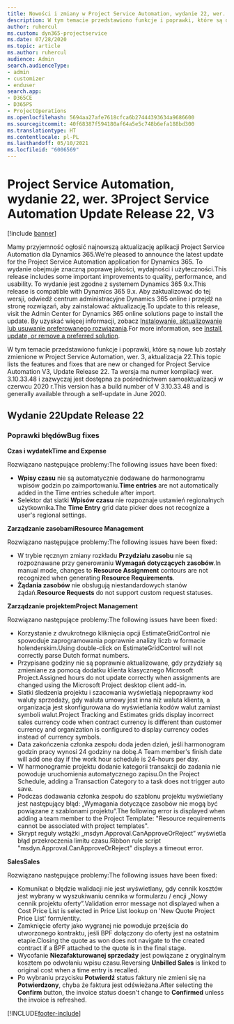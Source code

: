 ```yaml
---
title: Nowości i zmiany w Project Service Automation, wydanie 22, wer. 3
description: W tym temacie przedstawiono funkcje i poprawki, które są dostepne w Project Service Automation, aktualizacja 22, wer. 3.
author: ruhercul
ms.custom: dyn365-projectservice
ms.date: 07/28/2020
ms.topic: article
ms.author: ruhercul
audience: Admin
search.audienceType:
- admin
- customizer
- enduser
search.app:
- D365CE
- D365PS
- ProjectOperations
ms.openlocfilehash: 5694aa27afe7618cfca6b27444393634a9686600
ms.sourcegitcommit: 40f68387f594180af64a5e5c748b6efa188bd300
ms.translationtype: HT
ms.contentlocale: pl-PL
ms.lasthandoff: 05/10/2021
ms.locfileid: "6006569"
---
```

# <a name="project-service-automation-update-release-22-v3"></a><span data-ttu-id="e807f-103">Project Service Automation, wydanie 22, wer. 3</span><span class="sxs-lookup"><span data-stu-id="e807f-103">Project Service Automation Update Release 22, V3</span></span>

[!include [banner](../includes/psa-now-project-operations.md)]

<span data-ttu-id="e807f-104">Mamy przyjemność ogłosić najnowszą aktualizację aplikacji Project Service Automation dla Dynamics 365.</span><span class="sxs-lookup"><span data-stu-id="e807f-104">We’re pleased to announce the latest update for the Project Service Automation application for Dynamics 365.</span></span> <span data-ttu-id="e807f-105">To wydanie obejmuje znaczną poprawę jakości, wydajności i użyteczności.</span><span class="sxs-lookup"><span data-stu-id="e807f-105">This release includes some important improvements to quality, performance, and usability.</span></span> <span data-ttu-id="e807f-106">To wydanie jest zgodne z systemem Dynamics 365 9.x.</span><span class="sxs-lookup"><span data-stu-id="e807f-106">This release is compatible with Dynamics 365 9.x.</span></span> <span data-ttu-id="e807f-107">Aby zaktualizować do tej wersji, odwiedź centrum administracyjne Dynamics 365 online i przejdź na stronę rozwiązań, aby zainstalować aktualizację.</span><span class="sxs-lookup"><span data-stu-id="e807f-107">To update to this release, visit the Admin Center for Dynamics 365 online solutions page to install the update.</span></span> <span data-ttu-id="e807f-108">By uzyskać więcej informacji, zobacz [Instalowanie, aktualizowanie lub usuwanie preferowanego rozwiązania](/power-platform/admin/install-remove-preferred-solution).</span><span class="sxs-lookup"><span data-stu-id="e807f-108">For more information, see [Install, update, or remove a preferred solution](/power-platform/admin/install-remove-preferred-solution).</span></span>

<span data-ttu-id="e807f-109">W tym temacie przedstawiono funkcje i poprawki, które są nowe lub zostały zmienione w Project Service Automation, wer. 3, aktualizacja 22.</span><span class="sxs-lookup"><span data-stu-id="e807f-109">This topic lists the features and fixes that are new or changed for Project Service Automation V3, Update Release 22.</span></span> <span data-ttu-id="e807f-110">Ta wersja ma numer kompilacji wer. 3.10.33.48 i zazwyczaj jest dostępna za pośrednictwem samoaktualizacji w czerwcu 2020 r.</span><span class="sxs-lookup"><span data-stu-id="e807f-110">This version has a build number of V 3.10.33.48 and is generally available through a self-update in June 2020.</span></span>

## <a name="update-release-22"></a><span data-ttu-id="e807f-111">Wydanie 22</span><span class="sxs-lookup"><span data-stu-id="e807f-111">Update Release 22</span></span>

### <a name="bug-fixes"></a><span data-ttu-id="e807f-112">Poprawki błędów</span><span class="sxs-lookup"><span data-stu-id="e807f-112">Bug fixes</span></span>



<span data-ttu-id="e807f-113">**Czas i wydatek**</span><span class="sxs-lookup"><span data-stu-id="e807f-113">**Time and Expense**</span></span>

<span data-ttu-id="e807f-114">Rozwiązano następujące problemy:</span><span class="sxs-lookup"><span data-stu-id="e807f-114">The following issues have been fixed:</span></span>

- <span data-ttu-id="e807f-115">**Wpisy czasu** nie są automatycznie dodawane do harmonogramu wpisów godzin po zaimportowaniu.</span><span class="sxs-lookup"><span data-stu-id="e807f-115">**Time entries** are not automatically added in the Time entries schedule after import.</span></span>
- <span data-ttu-id="e807f-116">Selektor dat siatki **Wpisów czasu** nie rozpoznaje ustawień regionalnych użytkownika.</span><span class="sxs-lookup"><span data-stu-id="e807f-116">The **Time Entry** grid date picker does not recognize a user's regional settings.</span></span>

<span data-ttu-id="e807f-117">**Zarządzanie zasobami**</span><span class="sxs-lookup"><span data-stu-id="e807f-117">**Resource Management**</span></span>

<span data-ttu-id="e807f-118">Rozwiązano następujące problemy:</span><span class="sxs-lookup"><span data-stu-id="e807f-118">The following issues have been fixed:</span></span>

- <span data-ttu-id="e807f-119">W trybie ręcznym zmiany rozkładu **Przydziału zasobu** nie są rozpoznawane przy generowaniu **Wymagań dotyczących zasobów**.</span><span class="sxs-lookup"><span data-stu-id="e807f-119">In manual mode, changes to **Resource Assignment** contours are not recognized when generating **Resource Requirements**.</span></span>
- <span data-ttu-id="e807f-120">**Żądania zasobów** nie obsługują niestandardowych stanów żądań.</span><span class="sxs-lookup"><span data-stu-id="e807f-120">**Resource Requests** do not support custom request statuses.</span></span>

<span data-ttu-id="e807f-121">**Zarządzanie projektem**</span><span class="sxs-lookup"><span data-stu-id="e807f-121">**Project Management**</span></span>

<span data-ttu-id="e807f-122">Rozwiązano następujące problemy:</span><span class="sxs-lookup"><span data-stu-id="e807f-122">The following issues have been fixed:</span></span>

- <span data-ttu-id="e807f-123">Korzystanie z dwukrotnego kliknięcia opcji EstimateGridControl nie spowoduje zaprogramowania poprawnie analizy liczb w formacie holenderskim.</span><span class="sxs-lookup"><span data-stu-id="e807f-123">Using double-click on EstimateGridControl will not correctly parse Dutch format numbers.</span></span>
- <span data-ttu-id="e807f-124">Przypisane godziny nie są poprawnie aktualizowane, gdy przydziały są zmieniane za pomocą dodatku klienta klasycznego Microsoft Project.</span><span class="sxs-lookup"><span data-stu-id="e807f-124">Assigned hours do not update correctly when assignments are changed using the Microsoft Project desktop client add-in.</span></span>
- <span data-ttu-id="e807f-125">Siatki śledzenia projektu i szacowania wyświetlają niepoprawny kod waluty sprzedaży, gdy waluta umowy jest inna niż waluta klienta, a organizacja jest skonfigurowana do wyświetlania kodów walut zamiast symboli walut.</span><span class="sxs-lookup"><span data-stu-id="e807f-125">Project Tracking and Estimates grids display incorrect sales currency code when contract currency is different than customer currency and organization is configured to display currency codes instead of currency symbols.</span></span>
- <span data-ttu-id="e807f-126">Data zakończenia członka zespołu doda jeden dzień, jeśli harmonogram godzin pracy wynosi 24 godziny na dobę.</span><span class="sxs-lookup"><span data-stu-id="e807f-126">A Team member's finish date will add one day if the work hour schedule is 24-hours per day.</span></span>
- <span data-ttu-id="e807f-127">W harmonogramie projektu dodanie kategorii transakcji do zadania nie powoduje uruchomienia automatycznego zapisu.</span><span class="sxs-lookup"><span data-stu-id="e807f-127">On the Project Schedule, adding a Transaction Category to a task does not trigger auto save.</span></span>
- <span data-ttu-id="e807f-128">Podczas dodawania członka zespołu do szablonu projektu wyświetlany jest następujący błąd: „Wymagania dotyczące zasobów nie mogą być powiązane z szablonami projektu”.</span><span class="sxs-lookup"><span data-stu-id="e807f-128">The following error is displayed when adding a team member to the Project Template: "Resource requirements cannot be associated with project templates".</span></span> 
- <span data-ttu-id="e807f-129">Skrypt reguły wstążki „msdyn.Approval.CanApproveOrReject” wyświetla błąd przekroczenia limitu czasu.</span><span class="sxs-lookup"><span data-stu-id="e807f-129">Ribbon rule script "msdyn.Approval.CanApproveOrReject" displays a timeout error.</span></span>

<span data-ttu-id="e807f-130">**Sales**</span><span class="sxs-lookup"><span data-stu-id="e807f-130">**Sales**</span></span>

<span data-ttu-id="e807f-131">Rozwiązano następujące problemy:</span><span class="sxs-lookup"><span data-stu-id="e807f-131">The following issues have been fixed:</span></span>

- <span data-ttu-id="e807f-132">Komunikat o błędzie walidacji nie jest wyświetlany, gdy cennik kosztów jest wybrany w wyszukiwaniu cennika w formularzu / encji „Nowy cennik projektu oferty”.</span><span class="sxs-lookup"><span data-stu-id="e807f-132">Validation error message not displayed when a Cost Price List is selected in Price List lookup on 'New Quote Project Price List' form/entity.</span></span>
- <span data-ttu-id="e807f-133">Zamknięcie oferty jako wygranej nie powoduje przejścia do utworzonego kontraktu, jeśli BPF dołączony do oferty jest na ostatnim etapie.</span><span class="sxs-lookup"><span data-stu-id="e807f-133">Closing the quote as won does not navigate to the created contract if a BPF attached to the quote is in the final stage.</span></span>
- <span data-ttu-id="e807f-134">Wycofanie **Niezafakturowanej sprzedaży** jest powiązane z oryginalnym kosztem po odwołaniu wpisu czasu.</span><span class="sxs-lookup"><span data-stu-id="e807f-134">Reversing **Unbilled Sales** is linked to original cost when a time entry is recalled.</span></span>
- <span data-ttu-id="e807f-135">Po wybraniu przycisku **Potwierdź** status faktury nie zmieni się na **Potwierdzony**, chyba że faktura jest odświeżana.</span><span class="sxs-lookup"><span data-stu-id="e807f-135">After selecting the **Confirm** button, the invoice status doesn't change to **Confirmed** unless the invoice is refreshed.</span></span>


[!INCLUDE[footer-include](../includes/footer-banner.md)]